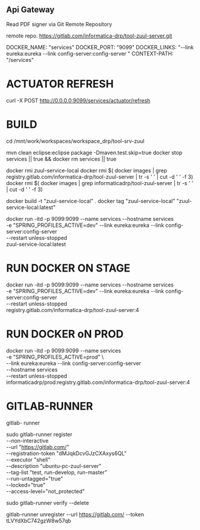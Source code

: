 Api Gateway
-----------------------------------

Read PDF signer via Git Remote Repository

remote repo. 
		https://gitlab.com/informatica-drp/tool-zuul-server.git
 
  DOCKER_NAME: "services"
  DOCKER_PORT: "9099"
  DOCKER_LINKS: "--link eureka:eureka --link config-server:config-server "
  CONTEXT-PATH: "/services"
		
ACTUATOR REFRESH
=================

curl -X POST  http://0.0.0.0:9099/services/actuator/refresh

BUILD
=====

cd /mnt/work/workspaces/workspace_drp/tool-srv-zuul

mvn clean eclipse:eclipse package -Dmaven.test.skip=true
docker stop services || true && docker rm services || true

docker rmi zuul-service-local
docker rmi $( docker images | grep registry.gitlab.com/informatica-drp/tool-zuul-server | tr -s ' ' | cut -d ' ' -f 3)
docker rmi $( docker images | grep informaticadrp/tool-zuul-server | tr -s ' ' | cut -d ' ' -f 3)


docker build -t "zuul-service-local" .
docker tag "zuul-service-local" "zuul-service-local:latest"
	
docker run -itd -p 9099:9099 --name services --hostname services \
-e "SPRING_PROFILES_ACTIVE=dev" --link eureka:eureka --link config-server:config-server \
--restart unless-stopped \
zuul-service-local:latest
	
		
RUN DOCKER ON STAGE
====================
		
docker run -itd -p 9099:9099 --name services --hostname services \
-e "SPRING_PROFILES_ACTIVE=dev" --link eureka:eureka --link config-server:config-server \
--restart unless-stopped \
registry.gitlab.com/informatica-drp/tool-zuul-server:4

		
RUN DOCKER oN PROD
====================
		
docker run -itd -p 9099:9099 --name services \
-e "SPRING_PROFILES_ACTIVE=prod" \  
--link eureka:eureka --link config-server:config-server \
--hostname services \
--restart unless-stopped \
informaticadrp/prod:registry.gitlab.com/informatica-drp/tool-zuul-server:4



GITLAB-RUNNER
=============


gitlab- runner

sudo gitlab-runner register \
  --non-interactive \
  --url "https://gitlab.com/" \
  --registration-token "dMJqkDcvGJzCXAxys6QL" \
  --executor "shell" \
  --description "ubuntu-pc-zuul-server" \
  --tag-list "test, run-develop, run-master" \
  --run-untagged="true" \
  --locked="true" \
  --access-level="not_protected"
  
  sudo gitlab-runner verify --delete
  
 gitlab-runner unregister --url https://gitlab.com/ --token tLVYdXbC742gzW8w57qb

		